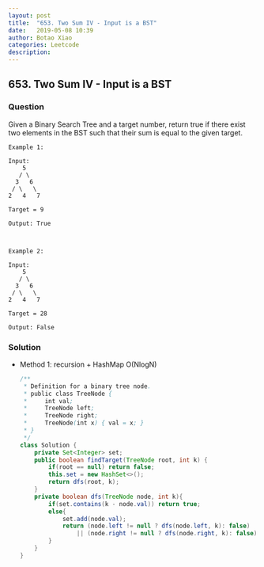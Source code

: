 ```yaml
---
layout: post
title:  "653. Two Sum IV - Input is a BST"
date:   2019-05-08 10:39
author: Botao Xiao
categories: Leetcode
description:
---
```

## 653. Two Sum IV - Input is a BST

### Question
Given a Binary Search Tree and a target number, return true if there exist two elements in the BST such that their sum is equal to the given target.

```
Example 1:

Input: 
    5
   / \
  3   6
 / \   \
2   4   7

Target = 9

Output: True

 

Example 2:

Input: 
    5
   / \
  3   6
 / \   \
2   4   7

Target = 28

Output: False
```

### Solution
* Method 1: recursion + HashMap O(NlogN)
    ```Java
   /**
     * Definition for a binary tree node.
     * public class TreeNode {
     *     int val;
     *     TreeNode left;
     *     TreeNode right;
     *     TreeNode(int x) { val = x; }
     * }
     */
    class Solution {
        private Set<Integer> set;
        public boolean findTarget(TreeNode root, int k) {
            if(root == null) return false;
            this.set = new HashSet<>();
            return dfs(root, k);
        }
        private boolean dfs(TreeNode node, int k){
            if(set.contains(k - node.val)) return true;
            else{
                set.add(node.val);
                return (node.left != null ? dfs(node.left, k): false)
                    || (node.right != null ? dfs(node.right, k): false);
            }
        }
    }
    ```